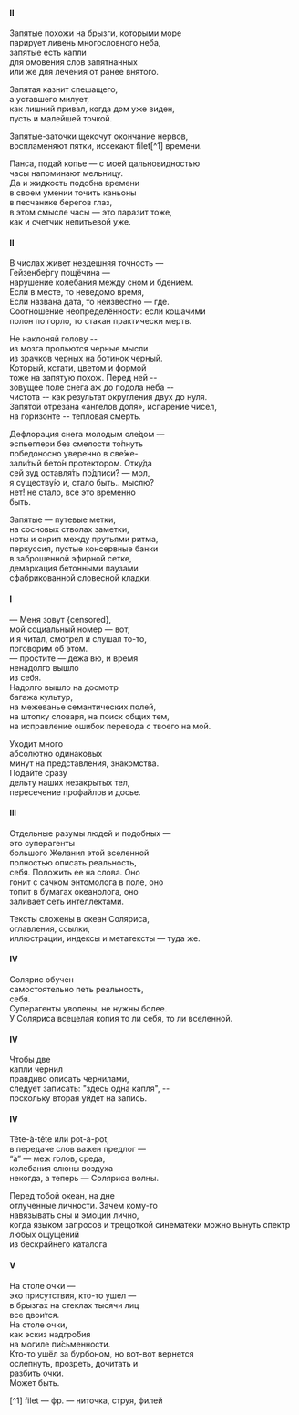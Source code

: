 
#### II

Запятые похожи на брызги, которыми море  
парирует ливень многословного неба,  
запятые есть капли  
для омовения слов запятнанных  
или же для лечения от ранее внятого.  
  
Запятая казнит спешащего,  
а уставшего милует,  
как лишний привал, когда дом уже виден,  
пусть и малейшей точкой.  
  
Запятые-заточки щекочут окончание нервов,   
воспламеняют пятки, иссекают filet[^1] времени.  
  
Панса, подай копье — с моей дальновидностью  
часы напоминают мельницу.   
Да и жидкость подобна времени  
в своем умении точить каньоны   
в песчанике берегов глаз,   
в этом смысле часы — это паразит тоже,  
как и счетчик непитьевой уже.  
  



#### II

В числах живет нездешняя точность —  
Гейзенбе́ргу пощёчина —  
нарушение колебания между сном и бдением.  
Если в месте, то неведомо время,  
Если названа дата, то неизвестно — где.  
Соотношение неопределённости: если кошачими   
полон по горло, то стакан практически мертв.  
  
Не наклоняй голову --  
из мозга прольются черные мысли  
из зрачков черных на ботинок черный.  
Который, кстати, цветом и формой   
тоже на запятую похож. Перед ней --   
зовущее поле снега аж до подола неба --  
чистота -- как результат округления двух до нуля.   
Запятой отрезана «ангелов доля», испарение чисел,  
на горизонте -- тепловая смерть.  
  
Дефлорация снега молодым сле́дом —  
эспьеглери без смелости то́пнуть  
победоносно уверенно в све́же-   
зали́тый бето́н протектором. Отку́да  
сей зуд оставля́ть по́дписи? — мол,   
я существу́ю и, стало быть.. мыслю?   
нет! не стало, все это временно  
быть.  
  


Запятые — путевые метки,   
на сосновых стволах заметки,  
ноты и скрип между прутьями ритма,   
перкуссия, пустые консервные банки   
в заброшенной эфирной сетке,  
демаркация бетонными паузами   
сфабрикованной словесной кладки.  

 

#### I
— Меня зовут {censored},  
мой социальный номер — вот,  
и я читал, смотрел и слушал то-то,   
поговорим об этом.   
— простите — дежа вю, и время   
ненадолго вышло   
из себя.   
Надолго вышло на досмотр  
багажа культур,   
на межеванье семантических полей,  
на штопку словаря, на поиск общих тем,   
на исправление ошибок перевода
с твоего на мой.   
  
Уходит много  
абсолютно одинаковых   
минут на представления, знакомства.   
Подайте сразу   
дельту наших незакрытых тел,   
пересечение профайлов и досье.  

 
  
#### III
Отдельные разумы 
людей и подобных —    
это суперагенты   
большого Желания этой вселенной   
полностью описать реальность,   
себя. Положить ее на слова. Оно   
гонит с сачком энтомолога в поле, оно   
топит в бумагах океанолога, оно   
заливает сеть 
интеллектами.   
   
Тексты сложены в океан Соляриса,   
оглавления,  ссылки,  
иллюстрации, индексы 
и метатексты — туда же.   
   
#### IV 
Солярис обучен   
самостоятельно петь реальность,   
себя.   
Суперагенты уволены, не нужны более.   
У Соляриса всецелая копия
то ли себя, то ли вселенной.

#### IV 
Чтобы две  
капли чернил  
правдиво описать чернилами,  
следует записать: "здесь одна капля", --  
поскольку вторая уйдет на запись.  


#### IV 
Tête-à-tête или pot-à-pot,  
в передаче слов важен предлог —  
“à” — меж голов, среда,  
колебания слюны воздуха  
некогда, а теперь — Соляриса волны.  
  
Перед тобой океан, на дне  
отлученные личности. Зачем кому-то  
навязывать сны и эмоции лично,  
когда языком запросов и трещоткой синематеки 
можно вынуть спектр любых ощущений  
из бескрайнего каталога

  
#### V
На столе очки —   
эхо присутствия,
кто-то ушел —   
в брызгах на стеклах тысячи лиц  
все двои́тся.  
На столе очки,  
как эскиз надгро́бия   
на могиле пи́сьменности.  
Кто-то ушёл за бурбоном, но вот-вот вернется  
ослепнуть, прозреть, дочитать и   
разбить очки.  
Может быть.  


[^1] filet — фр. — ниточка, струя, филей